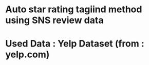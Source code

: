 # Auto star rating tagiind method using SNS review data
# Used Data : Yelp Dataset (from : yelp.com)

